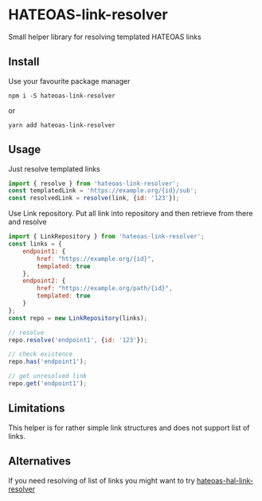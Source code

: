 # HATEOAS-link-resolver

Small helper library for resolving templated HATEOAS links

## Install

Use your favourite package manager

``npm i -S hateoas-link-resolver``

or

``yarn add hateoas-link-resolver``


## Usage

Just resolve templated links

````javascript
import { resolve } from 'hateoas-link-resolver';
const templatedLink = 'https://example.org/{id}/sub';
const resolvedLink = resolve(link, {id: '123'});
````

Use Link repository. Put all link into repository and then
retrieve from there and resolve

````javascript
import { LinkRepository } from 'hateoas-link-resolver';
const links = {
    endpoint1: {
        href: "https://example.org/{id}",
        templated: true
    },
    endpoint2: {
        href: "https://example.org/path/{id}",
        templated: true
    }
};
const repo = new LinkRepository(links);

// resolve
repo.resolve('endpoint1', {id: '123'});

// check existence
repo.has('endpoint1');

// get unresolved link
repo.get('endpoint1');
````

## Limitations

This helper is for rather simple link structures and does not support list of links.

## Alternatives

If you need resolving of list of links you might want to try [hateoas-hal-link-resolver](https://github.com/just-paja/hateoas-hal-link-resolver)
